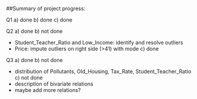 ##Summary of project progress:

Q1
a) done
b) done
c) done

Q2
a) done
b) not done 
- Student_Teacher_Ratio and Low_Income: identify and resolve outliers
- Price: impute outliers on right side (>41) with mode
c) done

Q3
a) done
b) not done
- distribution of Pollutants, Old_Housing, Tax_Rate, Student_Teacher_Ratio
c) not done
- description of bivariate relations
- maybe add more relations?
